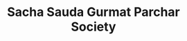 ---
title: "Sacha Sauda Gurmat Parchar Society"
url: /brampton/sacha-sauda-gurmat-parchar-society/
shop: religion
---
